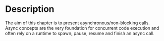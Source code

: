 # Description

The aim of this chapter is to present asynchronous/non-blocking calls. Async
concepts are the very foundation for concurrent code execution and often rely
on a runtime to spawn, pause, resume and finish an async call.